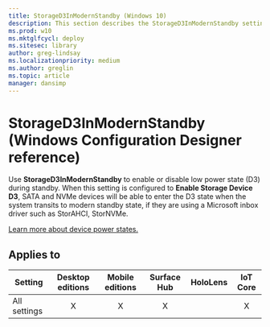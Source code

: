 ```yaml
---
title: StorageD3InModernStandby (Windows 10)
description: This section describes the StorageD3InModernStandby settings that you can configure in provisioning packages for Windows 10 using Windows Configuration Designer.
ms.prod: w10
ms.mktglfcycl: deploy
ms.sitesec: library
author: greg-lindsay
ms.localizationpriority: medium
ms.author: greglin
ms.topic: article
manager: dansimp
---
```


# StorageD3InModernStandby (Windows Configuration Designer reference)

Use **StorageD3InModernStandby** to enable or disable low power state (D3) during standby. When this setting is configured to **Enable Storage Device D3**, SATA and NVMe devices will be able to enter the D3 state when the system transits to modern standby state, if they are using a Microsoft inbox driver such as StorAHCI, StorNVMe.

[Learn more about device power states.](/windows-hardware/drivers/kernel/device-power-states)

## Applies to

| Setting   | Desktop editions | Mobile editions | Surface Hub | HoloLens | IoT Core |
| --- | :---: | :---: | :---: | :---: | :---: |
| All settings | X  | X | X |  | X |